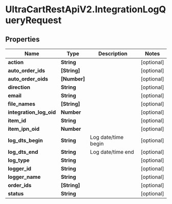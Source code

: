 # UltraCartRestApiV2.IntegrationLogQueryRequest

## Properties

Name | Type | Description | Notes
------------ | ------------- | ------------- | -------------
**action** | **String** |  | [optional] 
**auto_order_ids** | **[String]** |  | [optional] 
**auto_order_oids** | **[Number]** |  | [optional] 
**direction** | **String** |  | [optional] 
**email** | **String** |  | [optional] 
**file_names** | **[String]** |  | [optional] 
**integration_log_oid** | **Number** |  | [optional] 
**item_id** | **String** |  | [optional] 
**item_ipn_oid** | **Number** |  | [optional] 
**log_dts_begin** | **String** | Log date/time begin | [optional] 
**log_dts_end** | **String** | Log date/time end | [optional] 
**log_type** | **String** |  | [optional] 
**logger_id** | **String** |  | [optional] 
**logger_name** | **String** |  | [optional] 
**order_ids** | **[String]** |  | [optional] 
**status** | **String** |  | [optional] 


